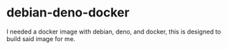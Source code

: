 # debian-deno-docker
I needed a docker image with debian, deno, and docker, this is designed to build said image for me.
